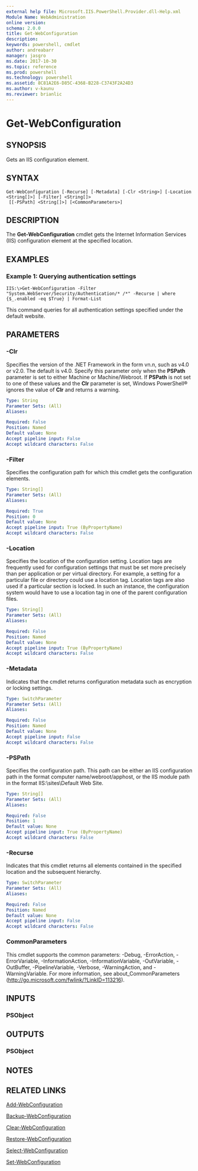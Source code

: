 ```yaml
---
external help file: Microsoft.IIS.PowerShell.Provider.dll-Help.xml
Module Name: WebAdministration
online version: 
schema: 2.0.0
title: Get-WebConfiguration
description: 
keywords: powershell, cmdlet
author: andreabarr
manager: jasgro
ms.date: 2017-10-30
ms.topic: reference
ms.prod: powershell
ms.technology: powershell
ms.assetid: 8C81A2E6-D85C-4368-B228-C3743F2A24D3
ms.author: v-kaunu
ms.reviewer: brianlic
---
```


# Get-WebConfiguration

## SYNOPSIS
Gets an IIS configuration element.

## SYNTAX

```
Get-WebConfiguration [-Recurse] [-Metadata] [-Clr <String>] [-Location <String[]>] [-Filter] <String[]>
 [[-PSPath] <String[]>] [<CommonParameters>]
```

## DESCRIPTION
The **Get-WebConfiguration** cmdlet gets the Internet Information Services (IIS) configuration element at the specified location.

## EXAMPLES

### Example 1: Querying authentication settings
```
IIS:\>Get-WebConfiguration -Filter "System.WebServer/Security/Authentication/* /*" -Recurse | where {$_.enabled -eq $True} | Format-List
```

This command queries for all authentication settings specified under the default website.

## PARAMETERS

### -Clr
Specifies the version of the .NET Framework in the form vn.n, such as v4.0 or v2.0.
The default is v4.0.
Specify this parameter only when the **PSPath** parameter is set to either Machine or Machine/Webroot.
If **PSPath** is not set to one of these values and the **Clr** parameter is set, Windows PowerShell® ignores the value of **Clr** and returns a warning.

```yaml
Type: String
Parameter Sets: (All)
Aliases: 

Required: False
Position: Named
Default value: None
Accept pipeline input: False
Accept wildcard characters: False
```

### -Filter
Specifies the configuration path for which this cmdlet gets the configuration elements.

```yaml
Type: String[]
Parameter Sets: (All)
Aliases: 

Required: True
Position: 0
Default value: None
Accept pipeline input: True (ByPropertyName)
Accept wildcard characters: False
```

### -Location
Specifies the location of the configuration setting.
Location tags are frequently used for configuration settings that must be set more precisely than per application or per virtual directory.
For example, a setting for a particular file or directory could use a location tag.
Location tags are also used if a particular section is locked.
In such an instance, the configuration system would have to use a location tag in one of the parent configuration files.

```yaml
Type: String[]
Parameter Sets: (All)
Aliases: 

Required: False
Position: Named
Default value: None
Accept pipeline input: True (ByPropertyName)
Accept wildcard characters: False
```

### -Metadata
Indicates that the cmdlet returns configuration metadata such as encryption or locking settings.

```yaml
Type: SwitchParameter
Parameter Sets: (All)
Aliases: 

Required: False
Position: Named
Default value: None
Accept pipeline input: False
Accept wildcard characters: False
```

### -PSPath
Specifies the configuration path.
This path can be either an IIS configuration path in the format computer name/webroot/apphost, or the IIS module path in the format IIS:\sites\Default Web Site.

```yaml
Type: String[]
Parameter Sets: (All)
Aliases: 

Required: False
Position: 1
Default value: None
Accept pipeline input: True (ByPropertyName)
Accept wildcard characters: False
```

### -Recurse
Indicates that this cmdlet returns all elements contained in the specified location and the subsequent hierarchy.

```yaml
Type: SwitchParameter
Parameter Sets: (All)
Aliases: 

Required: False
Position: Named
Default value: None
Accept pipeline input: False
Accept wildcard characters: False
```

### CommonParameters
This cmdlet supports the common parameters: -Debug, -ErrorAction, -ErrorVariable, -InformationAction, -InformationVariable, -OutVariable, -OutBuffer, -PipelineVariable, -Verbose, -WarningAction, and -WarningVariable. For more information, see about_CommonParameters (http://go.microsoft.com/fwlink/?LinkID=113216).

## INPUTS

### PSObject

## OUTPUTS

### PSObject

## NOTES

## RELATED LINKS

[Add-WebConfiguration](./Add-WebConfiguration.md)

[Backup-WebConfiguration](./Backup-WebConfiguration.md)

[Clear-WebConfiguration](./Clear-WebConfiguration.md)

[Restore-WebConfiguration](./Restore-WebConfiguration.md)

[Select-WebConfiguration](./Select-WebConfiguration.md)

[Set-WebConfiguration](./Set-WebConfiguration.md)



